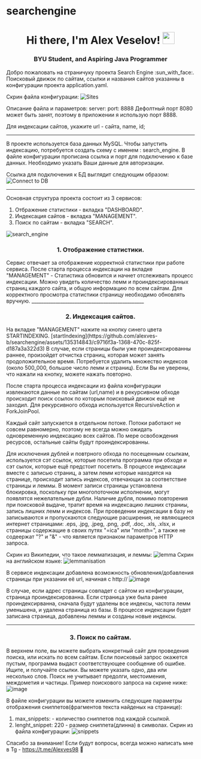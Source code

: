 # searchengine
<h1 align="center">Hi there, I'm Alex Veselov!</a> 
<img src="https://github.com/blackcater/blackcater/raw/main/images/Hi.gif" height="32"/></h1>
<h3 align="center">BYU Student, and Aspiring Java Programmer</h3>
Добро пожаловать на страничуку проекта Search Engine :sun_with_face:.
Поисковый движок по сайтам, ссылки и названия сайтов указанны в конфигурации проекта application.yaml.

Скрин файла конфигурации:
![Sites](https://github.com/alexves-b/searchengine/assets/135314843/e321aef7-134e-405f-8aeb-a0813cc49069)

Описание файла и параметров:
server:
  port: 8888
Дефолтный порт 8080 может быть занят, поэтому в приложении я использую порт 8888.

Для индексации сайтов, укажите url - сайта, name, id;
_______________________________________________________________
В проекте используется база данных MySQL. 
Чтобы запустить индексацию, потребуется создать схему с именем : search_engine.
В файле конфигурации прописана ссылка и порт для подключению к базе данных.
Необходимо указать Ваши данные для авторизации. 

Ссылка для подключения к БД выглядит следующим образом:
![Connect to DB](https://github.com/alexves-b/searchengine/assets/135314843/c9cd6086-fc1d-4644-9698-de8976e4a376)
___________________________



Основная структура проекта состоит из 3 сервисов:
1. Отбражение статистики - вкладка "DASHBOARD".
2. Индексация сайтов - вкладка "MANAGEMENT".
3. Поиск по сайтам - вкладка "SEARCH".

![search_engine](https://github.com/alexves-b/searchengine/assets/135314843/6c5e961b-4229-429c-ac52-8795e28cb713)

<h3 align="center">1. Отображение статистики.</h3>
Сервис отвечает за отображение корректной статистики при работе сервиса.
После старта процесса индексации на вкладке "MANAGEMENT" - Статистика обновится и начнет отслеживать процесс индексации.
Можно увидеть количество лемм и проиндексированных страниц каждого сайта, и общую информацию по всем сайтам.
Для корректного просмотра статистики страницу необходимо обновлять вручную.
_______________________________________________

<h3 align="center">2. Индексация сайтов.</h3>
На вкладке "MANAGEMENT" нажите на кнопку синего цвета STARTINDEXING.
[startIndexing](https://github.com/alexves-b/searchengine/assets/135314843/c9716f3a-1368-470c-825f-d187a3a322d3)
В случае, если страницы были уже проиндексированны раннее, произойдет отчистка страниц, которая может занять продоложительное время.
Потребуется удалить множество индексов (около 500_000, большое число лемм и страниц).
Если Вы не уверены, что нажали на кнопку, можете нажать повторно.

После старта процесса индексации из файла конфигурации извлекаются данные по сайтам (url,name) и в рекурсивном
обходе происходит поиск ссылок по которым поисковый движок ещё не заходил.
Для рекурсивного обхода используется RecursiveAction и ForkJoinPool.

Каждый сайт запускается в отдельном потоке.
Потоки работают не совсем равномерно, поэтому не всегда можно ожидать одновременную индексацию всех сайтов.
По мере освобождения ресурсов, остальные сайты будут проиндексированны.

Для исключения дублей и повтрного обхода по посещенным ссылкам, используется сэт ссылок,
которые посетила программа при обходе и сэт сылок, которые ещё предстоит посетить.
В процессе индексации вместе с записью страниц, а затем лемм которые находятся на странице,
происходит запись индексов, отвечающих за соответствие страницы и леммы.
В момент записи страницы установлена блокировка, поскольку при многопоточном исполнении, могут появлятся нежелательные дубли. 
Наличие дубля, помимо повторения при поисковой выдаче, тратит время на индексацию лишних страниы, запись лишних лемм и индексов.
При проведении индексации в базу не записываются и пропускаются следующие расширения, не являющиеся интернет страницами:
.eps, .jpg, .jpeg, .png, .pdf, .doc, .xls, .xlsx, и страницы содержащие в своих путях "=ica" или "month=",
а также не содеержат "?" и "&" - что является признаком параметров HTTP запроса.

Скрин из Википедии, что такое лемматизация, и леммы: 
![lemma](https://github.com/alexves-b/searchengine/assets/135314843/422210bc-58b5-44ab-8664-b243e9f01147)
Скрин на английском языке:
![lemmanisation](https://github.com/alexves-b/searchengine/assets/135314843/5aec6af6-ac1a-4eb5-afc9-b37dabb2bb37)

В сервисе индексации добавлена возможность обновления/добавления страницы при указании её url, начиная с http://
![image](https://github.com/alexves-b/searchengine/assets/135314843/70fdbf1e-16be-49af-a787-a612f120fcfa)

В случае, если адрес страницы совпадет с сайтом из конфигурации, страница проиндексированна.
Если страница уже была ранее проиндексирванна, сначала будут удалены все индексы, частота лемм уменьшена, и удалена страница из базы.
В процессе индексации будет записана страница, добавлены леммы и созданы новые индексы.
_________________________________________________

<h3 align="center">3. Поиск по сайтам.</h3>

В верхнем поле, вы можете выбрать конкретный сайт для проведения поиска, или искать по всем сайтам.
Если поисковый запрос окажется пустым, программа выдаст соответствующее сообщение об ошибке.
Ищите, и получайте ссылки.
Вы можете указать одно, два или несколько слов.
Поиск не учитывает предолги, местоимения, междометия и частицы. 
Пример поискового запроса на скрине ниже:
![image](https://github.com/alexves-b/searchengine/assets/135314843/3ad13942-0bda-45d7-9b69-bee127503eb7)



В файле конфигурации вы можете изменить следующие параметры отображения сниппетов(фрагментов текста найденых на странице):
1. max_snippets: - количество сниппетов под каждой ссылкой.
2. lenght_snippet: 220 - размер сниппета(длинна) в символах.
Скрин из файла конфигурации:
![snippets](https://github.com/alexves-b/searchengine/assets/135314843/bd6ffd5e-0000-4c01-b1f6-f078eb38d7e8)

Спасибо за внимание!
Если будут вопросы, всегда можно написать мне в Tg - https://t.me/Alexves98  :palm_tree:













